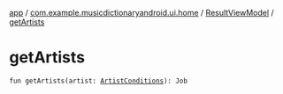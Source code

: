 [app](../../index.md) / [com.example.musicdictionaryandroid.ui.home](../index.md) / [ResultViewModel](index.md) / [getArtists](./get-artists.md)

# getArtists

`fun getArtists(artist: `[`ArtistConditions`](../../com.example.musicdictionaryandroid.domain.model.value/-artist-conditions/index.md)`): Job`